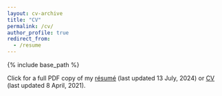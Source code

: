 ```yaml
---
layout: cv-archive
title: "CV"
permalink: /cv/
author_profile: true
redirect_from:
  - /resume
---
```


<style>
a.uline {text-decoration:underline;}
</style>

{% include base_path %}

Click for a full PDF copy of my [résumé](/files/Erika_Hartman_Resume.pdf) (last updated 13 July, 2024) or [CV](/files/Erika_CV_online.pdf) (last updated 8 April, 2021).

<div id="adobe-dc-view" style="width: 800px;"></div>
<script src="https://documentcloud.adobe.com/view-sdk/main.js"></script>
<script type="text/javascript">
	document.addEventListener("adobe_dc_view_sdk.ready", function(){ 
		var adobeDCView = new AdobeDC.View({clientId: "69cb7856ede24ed3b924d55060b5e9b1", divId: "adobe-dc-view"});
		adobeDCView.previewFile({
			content:{location: {url: "{{ site.url }}{{ site.baseurl }}/files/Erika_Hartman_Resume.pdf"}},
			metaData:{fileName: "Erika_Hartman_Resume.pdf"}
		}, {embedMode: "IN_LINE"});
	});
</script>
